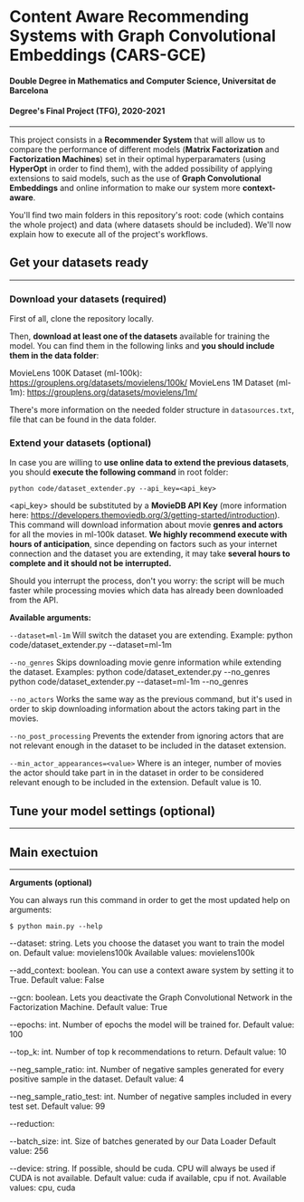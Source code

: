 # Content Aware Recommending Systems with Graph Convolutional Embeddings (CARS-GCE)
#### Double Degree in Mathematics and Computer Science, Universitat de Barcelona
#### Degree's Final Project (TFG), 2020-2021
_____

This project consists in a **Recommender System** that will allow us to compare the performance of different models (**Matrix Factorization** and **Factorization Machines**) set in their optimal hyperparamaters (using **HyperOpt** in order to find them), with the added possibility of applying extensions to said models, such as the use of **Graph Convolutional Embeddings** and online information to make our system more **context-aware**.

You'll find two main folders in this repository's root: code (which contains the whole project) and data (where datasets should be included). We'll now explain how to execute all of the project's workflows.

## **Get your datasets ready**
_____

### **Download your datasets (required)**

First of all, clone the repository locally.

Then, **download at least one of the datasets** available for training the model. You can find them in the following links and **you should include them in the data folder**:

MovieLens 100K Dataset (ml-100k): https://grouplens.org/datasets/movielens/100k/
MovieLens 1M Dataset (ml-1m): https://grouplens.org/datasets/movielens/1m/

There's more information on the needed folder structure in `datasources.txt`, file that can be found in the data folder.

### **Extend your datasets (optional)**

In case you are willing to **use online data to extend the previous datasets**, you should **execute the following command** in root folder:

	python code/dataset_extender.py --api_key=<api_key>

<api_key> should be substituted by a **MovieDB API Key** (more information here: https://developers.themoviedb.org/3/getting-started/introduction). This command will download information about movie **genres and actors** for all the movies in ml-100k dataset. **We highly recommend execute with hours of anticipation**, since depending on factors such as your internet connection and the dataset you are extending, it may take **several hours to complete and it should not be interrupted.**

Should you interrupt the process, don't you worry: the script will be much faster while processing movies which data has already been downloaded from the API.

**Available arguments:**

`--dataset=ml-1m`
Will switch the dataset you are extending. Example:
	python code/dataset_extender.py --dataset=ml-1m

`--no_genres`
Skips downloading movie genre information while extending the dataset. Examples:
	python code/dataset_extender.py --no_genres
	python code/dataset_extender.py --dataset=ml-1m --no_genres

`--no_actors`
Works the same way as the previous command, but it's used in order to skip downloading information about the actors taking part in the movies.

`--no_post_processing`
Prevents the extender from ignoring actors that are not relevant enough in the dataset to be included in the dataset extension.

`--min_actor_appearances=<value>`
Where <value> is an integer, number of movies the actor should take part in in the dataset in order to be considered relevant enough to be included in the extension. Default value is 10.


## **Tune your model settings (optional)**
_____

## **Main exectuion**
_____

**Arguments (optional)**

You can always run this command in order to get the most updated help on arguments:

```
$ python main.py --help
```

--dataset: string. Lets you choose the dataset you want to train the model on.
  Default value: movielens100k
  Available values: movielens100k
  
--add_context: boolean. You can use a context aware system by setting it to True.
  Default value: False
  
--gcn: boolean. Lets you deactivate the Graph Convolutional Network in the Factorization Machine.
  Default value: True
  
--epochs: int. Number of epochs the model will be trained for.
  Default value: 100

--top_k: int. Number of top k recommendations to return.
  Default value: 10

--neg_sample_ratio: int. Number of negative samples generated for every positive sample in the dataset.
  Default value: 4
 
--neg_sample_ratio_test: int. Number of negative samples included in every test set.
  Default value: 99
 
--reduction: 

--batch_size: int. Size of batches generated by our Data Loader
  Default value: 256
  
--device: string. If possible, should be cuda. CPU will always be used if CUDA is not available.
  Default value: cuda if available, cpu if not.
  Available values: cpu, cuda

